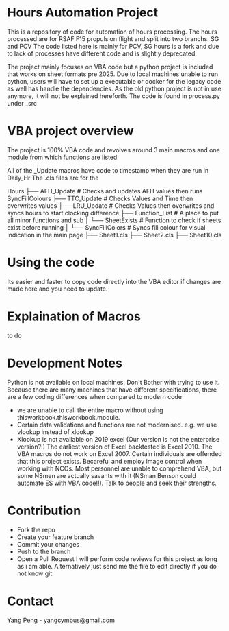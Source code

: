 # Hours Automation Project

This is a repository of code for automation of hours processing.
The hours processed are for RSAF F15 propulsion flight and split into two branchs. SG and PCV
The code listed here is mainly for PCV, SG hours is a fork and due to lack of processes have different code and is slightly deprecated.

The project mainly focuses on VBA code but a python project is included that works on sheet formats pre 2025.
Due to local machines unable to run python, users will have to set up a executable or docker for the legacy code as well has handle the dependencies.
As the old python project is not in use anymore, it will not be explained hereforth.
The code is found in process.py under _src

# VBA project overview
The project is 100% VBA code and revolves around 3 main macros and one module from which functions are listed

All of the _Update macros have code to timestamp when they are run in Daily_Hr
The .cls files are for the 

Hours
├── AFH_Update          # Checks and updates AFH values then runs SyncFillColours
├── TTC_Update          # Checks Values and Time then overwrites values
├── LRU_Update          # Checks Values then overwrites and syncs hours to start clocking difference
├── Function_List       # A place to put all minor functions and sub
│   └── SheetExists     # Function to check if sheets exist before running
│   └── SyncFillColors  # Syncs fill colour for visual indication in the main page
├── Sheet1.cls
├── Sheet2.cls
├── Sheet10.cls

# Using the code
Its easier and faster to copy code directly into the VBA editor if changes are made here and you need to update.

# Explaination of Macros
to do


# Development Notes
Python is not available on local machines. Don't Bother with trying to use it.
Because there are many machines that have different specifications, there are a few coding differences when compared to modern code
- we are unable to call the entire macro without using thisworkbook.thisworkbook.module.
- Certain data validations and functions are not modernised. e.g. we use vlookup instead of xlookup
- Xlookup is not available on 2019 excel (Our version is not the enterprise version?!)
The earliest version of Excel backtested is Excel 2010. The VBA macros do not work on Excel 2007.
Certain individuals are offended that this project exists. Becareful and employ image control when working with NCOs.
Most personnel are unable to comprehend VBA, but some NSmen are actually savants with it (NSman Benson could automate ES with VBA code!!). Talk to people and seek their strengths.

# Contribution
- Fork the repo
- Create your feature branch
- Commit your changes
- Push to the branch
- Open a Pull Request
I will perform code reviews for this project as long as i am able.
Alternatively just send me the file to edit directly if you do not know git.

# Contact
Yang Peng - yangcymbus@gmail.com
